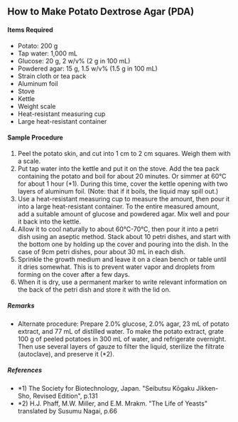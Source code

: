 ## How to Make Potato Dextrose Agar (PDA)

#### Items Required
- Potato: 200 g
- Tap water: 1,000 mL
- Glucose: 20 g, 2 w/v% (2 g in 100 mL)
- Powdered agar: 15 g, 1.5 w/v% (1.5 g in 100 mL)
- Strain cloth or tea pack
- Aluminum foil
- Stove
- Kettle
- Weight scale
- Heat-resistant measuring cup
- Large heat-resistant container

#### Sample Procedure
1. Peel the potato skin, and cut into 1 cm to 2 cm squares. Weigh them with a scale.
1. Put tap water into the kettle and put it on the stove. Add the tea pack containing the potato and boil for about 20 minutes. Or simmer at 60°C for about 1 hour (*1). During this time, cover the kettle opening with two layers of aluminum foil. (Note: that if it boils, the liquid may spill out.)
1. Use a heat-resistant measuring cup to measure the amount, then pour it into a large heat-resistant container. To the entire measured amount, add a suitable amount of glucose and powdered agar. Mix well and pour it back into the kettle.
1. Allow it to cool naturally to about 60°C-70°C, then pour it into a petri dish using an aseptic method. Stack about 10 petri dishes, and start with the bottom one by holding up the cover and pouring into the dish. In the case of 9cm petri dishes, pour about 30 mL in each dish.
1. Sprinkle the growth medium and leave it on a clean bench or table until it dries somewhat. This is to prevent water vapor and droplets from forming on the cover after a few days.
1. When it is dry, use a permanent marker to write relevant information on the back of the petri dish and store it with the lid on.

##### Remarks
- Alternate procedure: Prepare 2.0% glucose, 2.0% agar, 23 mL of potato extract, and 77 mL of distilled water. To make the potato extract, grate 100 g of peeled potatoes in 300 mL of water, and refrigerate overnight. Then use several layers of gauze to filter the liquid, sterilize the filtrate (autoclave), and preserve it (*2).

##### References
- *1) The Society for Biotechnology, Japan. "Seibutsu Kōgaku Jikken-Sho, Revised Edition", p.131
- *2) H.J. Phaff, M.W. Miller, and E.M. Mrakm. "The Life of Yeasts" translated by Susumu Nagai, p.66
